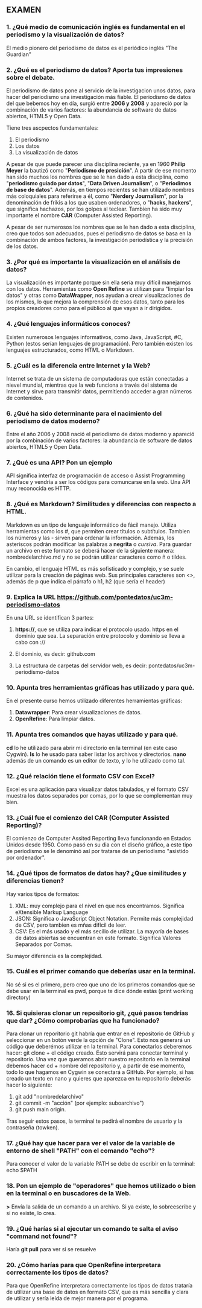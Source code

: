 ## EXAMEN

### 1. ¿Qué medio de comunicación inglés es fundamental en el periodismo y la visualización de datos?

El medio pionero del periodismo de datos es el periódico inglés "The Guardian"

### 2. ¿Qué es el periodismo de datos? Aporta tus impresiones sobre el debate.

El periodismo de datos pone al servicio de la investigacion unos datos, para hacer del periodismo una investigación más fiable.
El periodismo de datos del que bebemos hoy en día, surgió entre **2006 y 2008** y apareció por la combinación de varios factores: la abundancia de software de datos abiertos, HTML5 y Open Data.

Tiene tres ascpectos fundamentales:

1. El periodismo
2. Los datos
3. La visualización de datos

A pesar de que puede parecer una disciplina reciente, ya en 1960 **Philip Meyer** la bautizó como "**Periodismo de presición**". A partir de ese momento han sido muchos los nombres que se le han dado a esta disciplina, como "**periodismo guiado por datos**", "**Data Driven Journalism**", o "**Periodimos de base de datos**". Además, en tiempos recientes se han utilizado nombres más coloquiales para referirse a él, como "**Nerdery Journalism**", por la denominación de frikis a los que usaben ordenadores, o "**hacks, hackers**", que significa hachazos, por los golpes al teclear. Tambien ha sido muy importante el nombre **CAR** (Computer Assisted Reporting).

A pesar de ser numerosos los nombres que se le han dado a esta disciplina, creo que todos son adecuados, pues el periodismo de datos se basa en la combinación de ambos factores, la investigación periodística y la precisión de los datos. 

### 3. ¿Por qué es importante la visualización en el análisis de datos?

La visualización es importante porque sin ella sería muy difícil manejarnos con los datos. Herramientas como **Open Refine** se utilizan para "limpiar los datos" y otras como **DataWrapper**, nos ayudan a crear visualizaciones de los mismos, lo que mejora la comprensión de esos datos, tanto para los propios creadores como para el público al que vayan a ir dirigidos.

### 4. ¿Qué lenguajes informáticos conoces?

Existen numerosos lenguajes informativos, como Java, JavaScript, #C, Python (estos serían lenguajes de programación). Pero también existen los lenguajes estructurados, como HTML o Markdown. 

### 5. ¿Cuál es la diferencia entre Internet y la Web?

Internet se trata de un sistema de computadoras que están conectadas a nievel mundial, mientras que la web funciona a través del sistema de Internet y sirve para transmitir datos, permitiendo acceder a gran números de contenidos. 

### 6. ¿Qué ha sido determinante para el nacimiento del periodismo de datos moderno?

Entre el año 2006 y 2008 nació el periodismo de datos moderno y apareció por la combinación de varios factores: la abundancia de software de datos abiertos, HTML5 y Open Data.

### 7. ¿Qué es una API? Pon un ejemplo

API significa interfaz de programación de acceso o Assist Programming Interface y vendría a ser los códigos para comuncarse en la web. Una API muy reconocida es HTTP.

### 8. ¿Qué es Markdown? Similitudes y diferencias con respecto a HTML.

Markdown es un tipo de lenguaje informático de fácil manejo. Utiliza herramientas como los #, que permiten crear títulos o subtítulos. Tambien los números y las - sirven para ordenar la información. Además, los asteriscos podrán modificar las palabras a **negrita** o *cursiva*. Para guardar un archivo en este formato se deberá hacer de la siguiente manera: nombredelarchivo.md y no se podrán utilizar caracteres como ñ o tildes.

En cambio, el lenguaje HTML es más sofisticado y complejo, y se suele utilizar para la creación de páginas web. Sus principales caracteres son <>, además de p que indica el párrafo o h1, h2 (que sería el header)

### 9. Explica la URL https://github.com/pontedatos/uc3m-periodismo-datos

En una URL se identifican 3 partes:

1. **https://**, que se utiliza para indicar el protocolo usado. https en el dominio
que sea. La separación entre protocolo y dominio se lleva a cabo con ://

2. El dominio, es decir: github.com

3. La estructura de carpetas del servidor web, es decir: pontedatos/uc3m-periodismo-datos

### 10. Apunta tres herramientas gráficas has utilizado y para qué.

  En el presente curso hemos utilizado diferentes herramientas gráficas: 
  
  1. **Datawrapper**: Para crear visualizaciones de datos.
  2. **OpenRefine**: Para limpiar datos.

### 11.  Apunta tres comandos que hayas utilizado y para qué.

**cd** lo he utilizado para abrir mi directorio en la terminal (en este caso Cygwin).
**ls** lo he usado para saber listar los archivos y directorios.
**nano** además de un comando es un editor de texto, y lo he utilizado como tal.

### 12. ¿Qué relación tiene el formato CSV con Excel?

Excel es una aplicación para visualizar datos tabulados, y el formato CSV muestra los datos separados por comas, por lo que se complementan muy bien.

### 13. ¿Cuál fue el comienzo del CAR (Computer Assisted Reporting)?
El comienzo de Computer Assited Reporting lleva funcionando en Estados Unidos desde 1950. Como pasó en su dia con el diseño gráfico, a este tipo de periodismo se le denominó así por tratarse de un periodismo "asistido por ordenador".

### 14. ¿Qué tipos de formatos de datos hay? ¿Que similitudes y diferencias tienen?

Hay varios tipos de formatos:

1. XML: muy complejo para el nivel en que nos encontramos. Significa eXtensible Markup Language
2. JSON: Significa o JavaScript Object Notation. Permite más complejidad de CSV, pero tambien es mñas difícil de leer. 
3. CSV: Es el más usado y el más secillo de utilizar. La mayoría de bases de datos abiertas se encuentran en este formato.  Significa Valores Separados por Comas.

Su mayor diferencia es la complejidad. 

### 15. Cuál es el primer comando que deberías usar en la terminal.

No sé si es el primero, pero creo que uno de los primeros comandos que se debe usar en la terminal es pwd, porque te dice dónde estás (print working directory)

### 16. Si quisieras clonar un repositorio git, ¿qué pasos tendrías que dar? ¿Cómo comprobarías que ha funcionado?

Para clonar un reporitorio git habría que entrar en el repositorio de GitHub y seleccionar en un botón verde la opción de "Clone". Esto nos generará un código que deberémos utilizar en la terminal. Para conectarlos deberemos hacer: git clone + el código creado. Esto servirá para conectar terminal y repositorio. Una vez que queramos abrir nuestro repositorio en la terminal debemos hacer cd + nombre del repositorio y, a partir de ese momento, todo lo que hagamos en Cygwin se conectará a GitHub. Por ejemplo, si has creado un texto en nano y quieres que aparezca en tu repositorio deberás hacer lo siguiente:

1. git add "nombredelarchivo"
2. git commit -m "acción" (por ejemplo: suboarchivo")
3. git push main origin.

Tras seguir estos pasos, la terminal te pedirá el nombre de usuario y la contraseña (towken).

### 17. ¿Qué hay que hacer para ver el valor de la variable de entorno de shell "PATH" con el comando "echo"?

Para conocer el valor de la variable PATH se debe de escribir en la terminal: echo $PATH

### 18. Pon un ejemplo de "operadores" que hemos utilizado o bien en la terminal o en buscadores de la Web.

**>** Envía la salida de un comando a un archivo. Si ya existe, lo
sobreescribe y si no existe, lo crea.

### 19. ¿Qué harías si al ejecutar un comando te salta el aviso "command not found"?

Haría **git pull** para ver si se resuelve

### 20. ¿Cómo harías para que OpenRefine interpretara correctamente los tipos de datos?

Para que OpenRefine interpretara correctamente los tipos de datos trataría de utilizar una base de datos en formato CSV, que es más sencilla y clara de utilizar y sería leída de mejor manera por el programa. 
